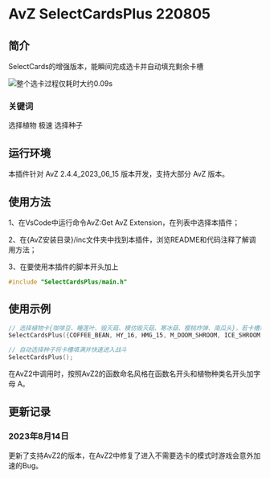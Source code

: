 <!--
 * @Author: qrmd
 * @Date: 2022-08-05 23:32:40
 * @LastEditors: qrmd
 * @LastEditTime: 2023-08-14 11:21:06
 * @Description: 
-->
# AvZ SelectCardsPlus 220805

## 简介

SelectCards的增强版本，能瞬间完成选卡并自动填充剩余卡槽

![整个选卡过程仅耗时大约0.09s](演示.gif)

### 关键词

选择植物 极速 选择种子

## 运行环境

本插件针对 AvZ 2.4.4_2023_06_15 版本开发，支持大部分 AvZ 版本。

## 使用方法

1、在VsCode中运行命令AvZ:Get AvZ Extension，在列表中选择本插件；

2、在{AvZ安装目录}/inc文件夹中找到本插件，浏览README和代码注释了解调用方法；

3、在要使用本插件的脚本开头加上 

```c++
#include "SelectCardsPlus/main.h"
```

## 使用示例

```c++
// 选择植物卡{咖啡豆、睡莲叶、毁灭菇、模仿毁灭菇、寒冰菇、樱桃炸弹、南瓜头}，若卡槽未被填满，则自动选择种子将其填满
SelectCardsPlus({COFFEE_BEAN, HY_16, HMG_15, M_DOOM_SHROOM, ICE_SHROOM, CHERRY_BOMB, PUMPKIN});

// 自动选择种子将卡槽填满并快速进入战斗
SelectCardsPlus();
```

在AvZ2中调用时，按照AvZ2的函数命名风格在函数名开头和植物种类名开头加字母 A。

## 更新记录

### 2023年8月14日

更新了支持AvZ2的版本，在AvZ2中修复了进入不需要选卡的模式时游戏会意外加速的Bug。